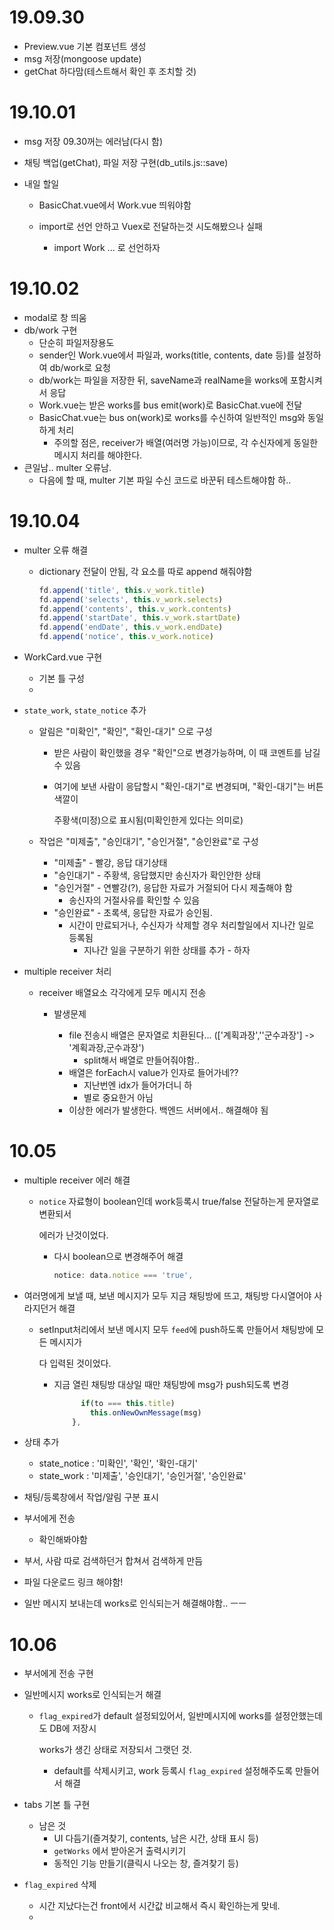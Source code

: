 # 19.09.30

- Preview.vue 기본 컴포넌트 생성
- msg 저장(mongoose update)
- getChat 하다맘(테스트해서 확인 후 조치할 것)



# 19.10.01

- msg 저장 09.30꺼는 에러남(다시 함)

- 채팅 백업(getChat), 파일 저장 구현(db_utils.js::save)

- 내일 할일

  - BasicChat.vue에서 Work.vue 띄워야함

  - import로 선언 안하고 Vuex로 전달하는것 시도해봤으나 실패

    - import Work ... 로 선언하자




# 19.10.02

- modal로 창 띄움
- db/work 구현
  - 단순히 파일저장용도
  - sender인 Work.vue에서 파일과, works(title, contents, date 등)를 설정하여 db/work로 요청
  - db/work는 파일을 저장한 뒤, saveName과 realName을 works에 포함시켜서 응답
  - Work.vue는 받은 works를 bus emit(work)로 BasicChat.vue에 전달 
  - BasicChat.vue는 bus on(work)로 works를 수신하여 일반적인 msg와 동일하게 처리
    - 주의할 점은, receiver가 배열(여러명 가능)이므로, 각 수신자에게 동일한 메시지 처리를 해야한다.
- 큰일남.. multer 오류남. 
  - 다음에 할 때, multer 기본 파일 수신 코드로 바꾼뒤 테스트해야함 하..



# 19.10.04

- multer 오류 해결

  - dictionary 전달이 안됨, 각 요소를 따로 append 해줘야함

    ```js
    fd.append('title', this.v_work.title)
    fd.append('selects', this.v_work.selects)
    fd.append('contents', this.v_work.contents)
    fd.append('startDate', this.v_work.startDate)
    fd.append('endDate', this.v_work.endDate)
    fd.append('notice', this.v_work.notice)
    ```

- WorkCard.vue 구현

  - 기본 틀 구성
  - 

- `state_work`, `state_notice` 추가

  - 알림은 "미확인", "확인", "확인-대기" 으로 구성

    - 받은 사람이 확인했을 경우 "확인"으로 변경가능하며, 이 때 코멘트를 남길 수 있음

    - 여기에 보낸 사람이 응답할시 "확인-대기"로 변경되며, "확인-대기"는 버튼 색깔이

      주황색(미정)으로 표시됨(미확인한게 있다는 의미로)

  - 작업은 "미제출", "승인대기", "승인거절", "승인완료"로 구성

    - "미제출" - 빨강, 응답 대기상태
    - "승인대기" - 주황색, 응답했지만 송신자가 확인안한 상태
    - "승인거절" - 연빨강(?), 응답한 자료가 거절되어 다시 제출해야 함
      - 송신자의 거절사유를 확인할 수 있음
    - "승인완료" - 초록색, 응답한 자료가 승인됨.  
      - 시간이 만료되거나, 수신자가 삭제할 경우 처리할일에서 지나간 일로 등록됨
        - 지나간 일을 구분하기 위한 상태를 추가  - 하자

- multiple receiver 처리

  - receiver 배열요소 각각에게 모두 메시지 전송

    - 발생문제

      - file 전송시 배열은 문자열로 치환된다... (['계획과장',''군수과장'] -> '계획과장,군수과장')
        - split해서 배열로 만들어줘야함..
      - 배열은 forEach시 value가 인자로 들어가네??
        - 지난번엔 idx가 들어가더니 하
        - 별로 중요한거 아님
      - 이상한 에러가 발생한다. 백엔드 서버에서.. 해결해야 됨




# 10.05

- multiple receiver 에러 해결

  - `notice` 자료형이 boolean인데 work등록시 true/false 전달하는게 문자열로 변환되서

    에러가 난것이었다.

    - 다시 boolean으로 변경해주어 해결

      ```js
      notice: data.notice === 'true',
      ```

- 여러명에게 보낼 때, 보낸 메시지가 모두 지금 채팅방에 뜨고, 채팅방 다시열어야 사라지던거 해결

  - setInput처리에서 보낸 메시지 모두 `feed`에 push하도록 만들어서 채팅방에 모든 메시지가

    다 입력된 것이었다.

    - 지금 열린 채팅방 대상일 때만 채팅방에 msg가 push되도록 변경

      ```js
            if(to === this.title)
              this.onNewOwnMessage(msg)
          },
      ```

- 상태 추가
  - state_notice : '미확인', '확인', '확인-대기'
  - state_work : '미제출', '승인대기', '승인거절', '승인완료'
  
- 채팅/등록창에서 작업/알림 구분 표시

- 부서에게 전송

  - 확인해봐야함

- 부서, 사람 따로 검색하던거 합쳐서 검색하게 만듬

- 파일 다운로드 링크 해야함!

- 일반 메시지 보내는데 works로 인식되는거 해결해야함.. ㅡㅡ



# 10.06

- 부서에게 전송 구현

- 일반메시지 works로 인식되는거 해결

  - `flag_expired`가 default 설정되있어서, 일반메시지에 works를 설정안했는데도 DB에 저장시

    works가 생긴 상태로 저장되서 그랫던 것.

    - default를 삭제시키고, work 등록시 `flag_expired` 설정해주도록 만들어서 해결

- tabs 기본 틀 구현

  - 남은 것
    - UI 다듬기(즐겨찾기, contents, 남은 시간, 상태 표시 등)
    - `getWorks` 에서 받아온거 출력시키기
    - 동적인 기능 만들기(클릭시 나오는 창, 즐겨찾기 등)

- `flag_expired` 삭제
  - 시간 지났다는건 front에서 시간값 비교해서 즉시 확인하는게 맞네.
  - 